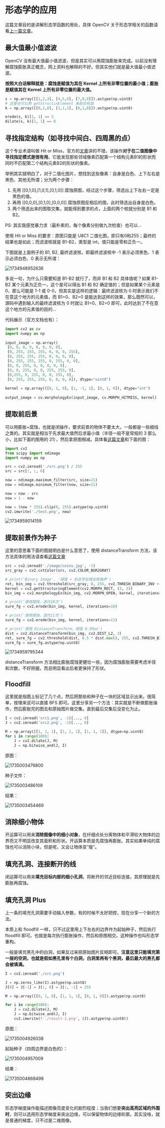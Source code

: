 # 形态学的应用

这篇文章目的是讲解形态学函数的用处，具体 OpenCV 关于形态学相关的函数请看[上一篇文章]('./1.3.md)。

## 最大值最小值滤波

OpenCV 没有最大值最小值滤波，但是其实可以用腐蚀膨胀来完成。以前没有理解腐蚀膨胀真正概念，网上资料也解释的不好。但其实他们就是最大值最小值滤波。

**按照大白话解释就是：腐蚀是赋值为其在 Kernel 上所有非零位置的最小值；膨胀是赋值其在 Kernel 上所有非零位置的最大值。**

```python
s = np.array([[1,2,3], [4,5,6], [7,8,9]]).astype(np.uint8)
# 这里也可以用 getStructinElement 来配合构造
k = np.array([[0,1,0], [1,1,1], [0,1,0]]).astype(np.uint8)

erode(s, k)[1, 1] == 2
dilate(s, k)[1, 1] == 8
```

## 寻找指定结构（如寻找中间白、四周黑的点）

这个专业术语叫做 Hit or Miss，官方的[文章](https://docs.opencv.org/4.x/db/d06/tutorial_hitOrMiss.html)讲的不错，该操作**对于在二值图像中寻找指定模式是很有用**。它能发现那些邻域像素匹配第一个结构元素B1的形状而同时不匹配第二个结构元素B2的形状的像素。

举例其实就明白了，对于二值化图片，想找到这些像素：自身是白色、上下左右是黑色、其他无所谓；分为两个步骤：

1. 先用 [[0,1,0],[1,0,1],[0,1,0]] 腐蚀原图，经过这个步骤，筛选出上下左右一定是黑色的值。
2. 再用 [[0,0,0],[0,1,0],[0,0,0]] 腐蚀原图反相后的图，此时筛选出自身是白色。
3. 两个筛选出来的图取交集，就能得到要求的点，上面的两个核就分别是 B1 和 B2。

PS: 其实我感觉暴力求（最朴素的，每个像素分别做九次检查）也可以...

使用 Hit or Miss 的要求：原图只能是 U8C1 二值化图，即只有0和255；最终的结果也是如此；而滤波核就是 B1-B2，类型是 int，值只能是零和正负一。

下图就是上面例子的 B1, B2, 最终滤波核，即最终滤波核中 -1 表示必须黑色、1 表示必须白色、0 表示无所谓：

![1734948952636](image/1.4/1734948952636.png)

多说一句，为什么只需要知道 B1-B2 就行了，而非 B1 和 B2 具体值呢？如果 B1-B2 某个元素为正负一，这个是可以得出 B1 和 B2 确定值的；但是如果某个元素是 0，那么可能是 1-1 或 0-0，但其实是这样的逻辑：最终滤波核为 0 时表示我们不在意这个地方的元素值，而 B1=0、B2=0 是能达到这样的效果，那么既然可以，源码中遇到输入的最终滤波核为 0 时就让 B1=0、B2=0 即可，此时达到了不在意这个地方的元素值的目的...

代码展示（官方文档也有）：

```python
import cv2 as cv
import numpy as np
 
input_image = np.array((
 [0, 0, 0, 0, 0, 0, 0, 0],
 [0, 255, 255, 255, 0, 0, 0, 255],
 [0, 255, 255, 255, 0, 0, 0, 0],
 [0, 255, 255, 255, 0, 255, 0, 0],
 [0, 0, 255, 0, 0, 0, 0, 0],
 [0, 0, 255, 0, 0, 255, 255, 0],
 [0,255, 0, 255, 0, 0, 255, 0],
 [0, 255, 255, 255, 0, 0, 0, 0]), dtype="uint8")
 
kernel = np.array(([0, 1, 0], [1, -1, 1], [0, 1, 0]), dtype="int")
 
output_image = cv.morphologyEx(input_image, cv.MORPH_HITMISS, kernel)
```

## 提取前后景

可以用膨胀+腐蚀，也就是闭操作，要求前景的物体不要太大，一般都是一些细线之类的。其实就是相当于先求最大值然后求最小值（半径一般不是常规的 3 那么小，比如下面的图用的 21），然后拿原图相减。具体看[这篇文章](./4.5.md)和下面的图：

```python
import cv2
from scipy import ndimage
import numpy as np

src = cv2.imread('./src.png') / 255
src = src[:, :, 0]

now = ndimage.maximum_filter(src, size=21)
now = ndimage.minimum_filter(now, size=21)

now = now - src
now = 1 - now

now = (now * 255).clip(0, 255).astype(np.uint8)
cv2.imwrite('./test.png', now)
```

![1734959014159](image/4.5/1734959014159.png)

## 提取前景作为种子

这里的意思看下面的图就明白是什么意思了，使用 distanceTransform 方法，该方法具体的用法请查看[这篇文章](../details/distanceTransform.md)

```python
src = cv2.imread('./image/coins.jpg', -1)
src_gray = cv2.cvtColor(src, cv2.COLOR_BGR2GRAY)

# print('Binary Image', '阈值 + 形态学处理去除噪声')
ret, bin_img = cv2.threshold(src_gray, 0, 255, cv2.THRESH_BINARY_INV + cv2.THRESH_OTSU)
kernel = cv2.getStructuringElement(cv2.MORPH_RECT, (3, 3))
bin_img = cv2.morphologyEx(bin_img, cv2.MORPH_OPEN, kernel, iterations=2)

# print('使用腐蚀，迭代10次')
sure_fg = cv2.erode(bin_img, kernel, iterations=10)

# print('使用腐蚀，迭代11次')
sure_fg = cv2.erode(bin_img, kernel, iterations=11)

# print('使用 DistanceTransform，阈值 0.5Max')
dist = cv2.distanceTransform(bin_img, cv2.DIST_L2, 3)
ret, sure_fg = cv2.threshold(dist, 0.5 * dist.max(), 255, cv2.THRESH_BINARY)
sure_fg = sure_fg.astype(np.uint8)  
```

![1734959795344](image/1.4/1734959795344.png)

distanceTransform 方法相比膨胀腐蚀更健壮一些，因为腐蚀膨胀需要考虑半径和次数，不好把握。而且明显看出后者更保持了形状。

## Floodfill

这里就是指图上标记了几个点，然后把那些和种子在一块的区域显示出来。很简单，按理来说可以直接 BFS 即可。这里分享另一个方法：其实就是不断做膨胀操作，然后膨胀完的图去和原始图片做交集。直到最后交集后没变化为止。

```python
I = cv2.imread('src1.png', -1)[..., 0]
J = cv2.imread('src2.png', -1)[..., 0]

M = np.array([[1, 1, 1], [1, 1, 1], [1, 1, 1]], dtype=np.uint8)
for i in range(100):
    J = cv2.dilate(J, M)
    J = np.bitwise_and(J, I)
```

原图：

![1735003476800](image/1.4/1735003476800.png)

种子文件：

![1735003486109](image/1.4/1735003486109.png)

结果：

![1735003454469](image/1.4/1735003454469.gif)

## 消除细小物体

开运算可以用来**消除图像中的细小对象**，在纤细点处分离物体和平滑较大物体的边界而又不明显改变其面积和形状。开运算本质是先腐蚀再膨胀。其实如果单纯的腐蚀也可以消除小块，但是呢，又会让物体变“瘦”。

## 填充孔洞、连接断开的线

闭运算可以用来**填充目标内部的细小孔洞**，将断开的邻近目标连接。其原理就是先膨胀再腐蚀。

## 填充孔洞 Plus

上一条的填充孔洞需要手动输入参数，有的时候不太好把控，现在分享一个新的方法。

本质上和 floodfill 一样，只不过这里用上下左右的边界作为起始种子，然后执行 floodfill 即可。也就是每次执行膨胀操作，然后和原图相交。这种操作也叫形态学重构。

一般是填充黑孔中的白洞，如果反过来把原始图片反相即可。**注意这里只能填充第一层的空洞，也就是假如黑孔里有个白洞，白洞里再有个黑洞，最后最大的黑孔都会被填满。**

```python
I = cv2.imread('./src.png')

J = np.zeros_like(I).astype(np.uint8)
J[0] = J[-1] = J[:, 0] = J[:, -1] = 255

M = np.array([[0, 1, 0], [1, 1, 1], [0, 1, 0]]).astype(np.uint8)

for i in range(200):
    J = cv2.dilate(J, M)
    J = np.bitwise_and(J, I)
    cv2.imwrite(f'./result-2.png', (J).astype(np.uint8))
```

原图：

![1735004926038](image/1.4/1735004926038.png)

起始种子（四周边界是白色的）：

![1735004957009](image/1.4/1735004957009.png)

结果：

![1735004868498](image/1.4/1735004868498.png)

## 突出边缘

形态学梯度操作能描述图像亮度变化的剧烈程度；当我们想要**突出高亮区域的外围时**，则可以选用形态学梯度来突出边缘，可以保留物体的边缘轮廓。其实没啥，就是普通的梯度，只不过是二维图像。
